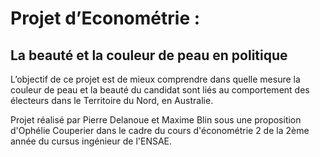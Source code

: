 # Projet d’Econométrie : 
## La beauté et la couleur de peau en politique 

L’objectif de ce projet est de mieux comprendre dans quelle mesure la couleur de peau et la beauté du candidat sont liés au comportement des électeurs dans le Territoire du Nord, en Australie.

Projet réalisé par Pierre Delanoue et Maxime Blin sous une proposition d'Ophélie Couperier dans le cadre du cours d'économétrie 2 de la 2ème année du cursus ingénieur de l'ENSAE.

